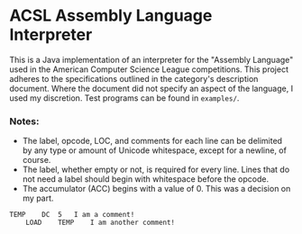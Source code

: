 # ACSL Assembly Language Interpreter
This is a Java implementation of an interpreter for the "Assembly Language" used in the American Computer Science League competitions. This project adheres to the specifications outlined in the category's description document. Where the document did not specify an aspect of the language, I used my discretion. Test programs can be found in `examples/`.
### Notes:
- The label, opcode, LOC, and comments for each line can be delimited by any type or amount of Unicode whitespace, except for a newline, of course.
- The label, whether empty or not, is required for every line. Lines that do not need a label should begin with whitespace before the opcode.
- The accumulator (ACC) begins with a value of 0. This was a decision on my part.
```
TEMP	DC	5	I am a comment!
	LOAD	TEMP	I am another comment!
```
